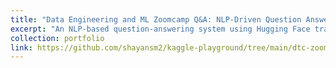 ```yaml
---
title: "Data Engineering and ML Zoomcamp Q&A: NLP-Driven Question Answering System"
excerpt: "An NLP-based question-answering system using Hugging Face transformers, designed to address queries related to Data Engineering and Machine Learning Zoomcamp datasets.<br/><img src='/images/mlz2.png' width="500" height="auto">"
collection: portfolio
link: https://github.com/shayansm2/kaggle-playground/tree/main/dtc-zoomcamp-qa-challenge
---
```

